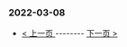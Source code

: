 ### 2022-03-08 
 

- [ < 上一页 ](https://github.com/able8/weibo-hot-record/blob/master/2022-03-07.md) -------- [ 下一页 > ](https://github.com/able8/weibo-hot-record/blob/master/2022-03-09.md)